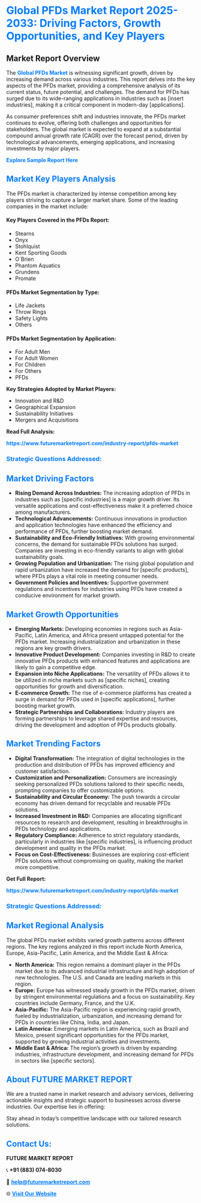<h1 style="color: #007BFF;">Global PFDs Market Report 2025-2033: Driving Factors, Growth Opportunities, and Key Players</h1>

<section id="overview">
<h2>Market Report Overview</h2>
<p>The <a href="https://www.futuremarketreport.com/industry-report/pfds-market" style="color: #007BFF; text-decoration: none;"><strong>Global PFDs Market</strong></a> is witnessing significant growth, driven by increasing demand across various industries. This report delves into the key aspects of the PFDs market, providing a comprehensive analysis of its current status, future potential, and challenges. The demand for PFDs has surged due to its wide-ranging applications in industries such as [insert industries], making it a critical component in modern-day [applications].</p>
<p>As consumer preferences shift and industries innovate, the PFDs market continues to evolve, offering both challenges and opportunities for stakeholders. The global market is expected to expand at a substantial compound annual growth rate (CAGR) over the forecast period, driven by technological advancements, emerging applications, and increasing investments by major players.</p>
</section>

<section id="overview">
<p><a href="https://www.futuremarketreport.com/request-sample/reportId=113155" style="color: #007BFF; text-decoration: none;"><strong>Explore Sample Report Here</strong></a></p>
</section>

<section id="key-players">
<h2 style="color: #007BFF;">Market Key Players Analysis</h2>
<p>The PFDs market is characterized by intense competition among key players striving to capture a larger market share. Some of the leading companies in the market include:</p>
<h4>Key Players Covered in the PFDs Report:</h4>
<ul><li>Stearns</li><li>Onyx</li><li>Stohlquist</li><li>Kent Sporting Goods</li><li>O`Brien</li><li>Phantom Aquatics</li><li>Grundens</li><li>Promate</li></ul>
<h4>PFDs Market Segmentation by Type:</h4>
<ul><li>Life Jackets</li><li>Throw Rings</li><li>Safety Lights</li><li>Others</li></ul>

<h4>PFDs Market Segmentation by Application:</h4>
<ul><li>For Adult Men</li><li>For Adult Women</li><li>For Children</li><li>For Others</li><li>PFDs</li></ul>
<p><strong>Key Strategies Adopted by Market Players:</strong></p>
<ul>
<li>Innovation and R&D</li>
<li>Geographical Expansion</li>
<li>Sustainability Initiatives</li>
<li>Mergers and Acquisitions</li>
</ul>
</section>

<section>
<p><strong>Read Full Analysis: </strong></p><a href="https://www.futuremarketreport.com/industry-report/pfds-market" style="color: #007BFF; text-decoration: none;"><strong>https://www.futuremarketreport.com/industry-report/pfds-market</strong></a>
<h3 style="color: #007BFF;">Strategic Questions Addressed:</h3>
</section>

<section id="driving-factors">
<h2 style="color: #007BFF;">Market Driving Factors</h2>
<ul>
<li><strong>Rising Demand Across Industries:</strong> The increasing adoption of PFDs in industries such as [specific industries] is a major growth driver. Its versatile applications and cost-effectiveness make it a preferred choice among manufacturers.</li>
<li><strong>Technological Advancements:</strong> Continuous innovations in production and application technologies have enhanced the efficiency and performance of PFDs, further boosting market demand.</li>
<li><strong>Sustainability and Eco-Friendly Initiatives:</strong> With growing environmental concerns, the demand for sustainable PFDs solutions has surged. Companies are investing in eco-friendly variants to align with global sustainability goals.</li>
<li><strong>Growing Population and Urbanization:</strong> The rising global population and rapid urbanization have increased the demand for [specific products], where PFDs plays a vital role in meeting consumer needs.</li>
<li><strong>Government Policies and Incentives:</strong> Supportive government regulations and incentives for industries using PFDs have created a conducive environment for market growth.</li>
</ul>
</section>

<section id="growth-opportunities">
<h2 style="color: #007BFF;">Market Growth Opportunities</h2>
<ul>
<li><strong>Emerging Markets:</strong> Developing economies in regions such as Asia-Pacific, Latin America, and Africa present untapped potential for the PFDs market. Increasing industrialization and urbanization in these regions are key growth drivers.</li>
<li><strong>Innovative Product Development:</strong> Companies investing in R&D to create innovative PFDs products with enhanced features and applications are likely to gain a competitive edge.</li>
<li><strong>Expansion into Niche Applications:</strong> The versatility of PFDs allows it to be utilized in niche markets such as [specific niches], creating opportunities for growth and diversification.</li>
<li><strong>E-commerce Growth:</strong> The rise of e-commerce platforms has created a surge in demand for PFDs used in [specific applications], further boosting market growth.</li>
<li><strong>Strategic Partnerships and Collaborations:</strong> Industry players are forming partnerships to leverage shared expertise and resources, driving the development and adoption of PFDs products globally.</li>
</ul>
</section>

<section id="trending-factors">
<h2 style="color: #007BFF;">Market Trending Factors</h2>
<ul>
<li><strong>Digital Transformation:</strong> The integration of digital technologies in the production and distribution of PFDs has improved efficiency and customer satisfaction.</li>
<li><strong>Customization and Personalization:</strong> Consumers are increasingly seeking personalized PFDs solutions tailored to their specific needs, prompting companies to offer customizable options.</li>
<li><strong>Sustainability and Circular Economy:</strong> The push towards a circular economy has driven demand for recyclable and reusable PFDs solutions.</li>
<li><strong>Increased Investment in R&D:</strong> Companies are allocating significant resources to research and development, resulting in breakthroughs in PFDs technology and applications.</li>
<li><strong>Regulatory Compliance:</strong> Adherence to strict regulatory standards, particularly in industries like [specific industries], is influencing product development and quality in the PFDs market.</li>
<li><strong>Focus on Cost-Effectiveness:</strong> Businesses are exploring cost-efficient PFDs solutions without compromising on quality, making the market more competitive.</li>
</ul>
</section>

<section>
<p><strong>Get Full Report: </strong></p><a href="https://www.futuremarketreport.com/industry-report/pfds-market" style="color: #007BFF; text-decoration: none;"><strong>https://www.futuremarketreport.com/industry-report/pfds-market</strong></a>
<h3 style="color: #007BFF;">Strategic Questions Addressed:</h3>
</section>


<section id="regional-analysis">
<h2 style="color: #007BFF;">Market Regional Analysis</h2>
<p>The global PFDs market exhibits varied growth patterns across different regions. The key regions analyzed in this report include North America, Europe, Asia-Pacific, Latin America, and the Middle East & Africa:</p>
<ul>
<li><strong>North America:</strong> This region remains a dominant player in the PFDs market due to its advanced industrial infrastructure and high adoption of new technologies. The U.S. and Canada are leading markets in this region.</li>
<li><strong>Europe:</strong> Europe has witnessed steady growth in the PFDs market, driven by stringent environmental regulations and a focus on sustainability. Key countries include Germany, France, and the U.K.</li>
<li><strong>Asia-Pacific:</strong> The Asia-Pacific region is experiencing rapid growth, fueled by industrialization, urbanization, and increasing demand for PFDs in countries like China, India, and Japan.</li>
<li><strong>Latin America:</strong> Emerging markets in Latin America, such as Brazil and Mexico, present significant opportunities for the PFDs market, supported by growing industrial activities and investments.</li>
<li><strong>Middle East & Africa:</strong> The region’s growth is driven by expanding industries, infrastructure development, and increasing demand for PFDs in sectors like [specific sectors].</li>
</ul>
</section>

<footer>
<h2 style="color: #007BFF;">About FUTURE MARKET REPORT</h2>
<p>We are a trusted name in market research and advisory services, delivering actionable insights and strategic support to businesses across diverse industries. Our expertise lies in offering:</p>

<p>Stay ahead in today’s competitive landscape with our tailored research solutions.</p>

<h2 style="color: #007BFF;">Contact Us:</h2>
<p><strong>FUTURE MARKET REPORT</strong></p>
<p>📞 <strong>+91 (883) 074-8030</strong></p>
<p>📧 <strong><a href="mailto:help@futuremarketreport.com" style="color: #007BFF;">help@futuremarketreport.com</a></strong></p>
<p>🌐 <strong><a href="https://www.futuremarketreport.com/" style="color: #007BFF;">Visit Our Website</a></strong></p>
</footer>